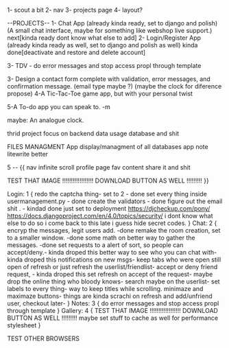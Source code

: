 1- scout a bit
2- nav
3- projects page
4- layout?


--PROJECTS--
1- Chat App (already kinda ready, set to django and polish) (A small chat interface, maybe for something like webshop live support.) next[kinda ready dont know what else to add]
2- Login/Register App (already kinda ready as well, set to django and polish as well) kinda done[deactivate and restore and delete account]

3- TDV - do error messages and stop access propl through template


3- Design a contact form complete with validation, error messages, and confirmation message. (email type maybe ?) (maybe the clock for diference propose)
4-A Tic-Tac-Toe game app, but with your personal twist


5-A To-do app you can speak to. -m

maybe: An analogue clock.

thrid project focus on backend data usage database and shit

FILES MANAGMENT App
display/managment of all databases app
note litewrite better


5  -- {{
  nav
  infinite scroll
  profile page
  fav content
  share it and shit

  TEST THAT IMAGE !!!!!!!!!!!!!!!!!!
  DOWNLOAD BUTTON AS WELL !!!!!!!!!
  }}

Login:
1 {
  redo the captcha thing- set to 2 - done
  set every thing inside usermanagement.py - done
  create the validators - done
  figure out the email shit . - kindad done just set to deployment
  https://djcheckup.com/pony/
  https://docs.djangoproject.com/en/4.0/topics/security/
  i dont know what else to do so i come back to this late i guess
  hide secret codes.
}
Chat:
2 {
  encryp the messages, legit users add. -done
  remake the room creation, set to a smaller window. -done
  some math on better way to gather the messages. -done
  set requests to a alert of sort, so people can accept/deny.- kinda droped this
  better way to see who you can chat with- kinda droped this
  notifications on new msgs-
  keep tabs who were open still open of refresh or just refresh the userlist/friendlist-
  accept or deny friend request, - kinda droped this
  set refresh on accept of the request-
  maybe drop the online thing who bloody knows-
  search maybe on the userlist-
  set labels to every thing-
  way to keep titles while scrolling.
  minimaze and maximaze buttons-
  things are kinda scrachi on refresh and add/unfriend user, checkout later-
}
Notes:
3 {
  do error messages and stop access propl through template
}
Gallery:
4 {
  TEST THAT IMAGE !!!!!!!!!!!!!!!!!!
  DOWNLOAD BUTTON AS WELL !!!!!!!!!
  maybe set stuff to cache as well for performance
  stylesheet
}

TEST OTHER BROWSERS
